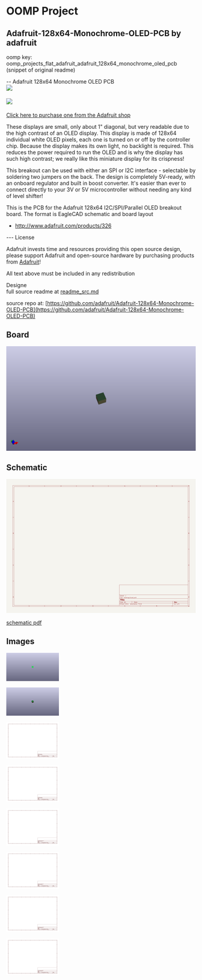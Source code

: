 # OOMP Project  
## Adafruit-128x64-Monochrome-OLED-PCB  by adafruit  
  
oomp key: oomp_projects_flat_adafruit_adafruit_128x64_monochrome_oled_pcb  
(snippet of original readme)  
  
-- Adafruit 128x64 Monochrome OLED PCB  
<a href="http://www.adafruit.com/products/326"><img src="assets/326.jpg?raw=true" width="500px"><br/>  
<a href="http://www.adafruit.com/products/326"><img src="assets/image.jpg?raw=true" width="500px"><br/>  
Click here to purchase one from the Adafruit shop</a>  
  
These displays are small, only about 1" diagonal, but very readable due to the high contrast of an OLED display. This display is made of 128x64 individual white OLED pixels, each one is turned on or off by the controller chip. Because the display makes its own light, no backlight is required. This reduces the power required to run the OLED and is why the display has such high contrast; we really like this miniature display for its crispness!  
  
This breakout can be used with either an SPI or I2C interface - selectable by soldering two jumpers on the back. The design is completely 5V-ready, with an onboard regulator and built in boost converter. It's easier than ever to connect directly to your 3V or 5V microcontroller without needing any kind of level shifter!  
  
This is the PCB for the Adafruit 128x64 I2C/SPI/Parallel OLED breakout board. The format is EagleCAD schematic and board layout  
- http://www.adafruit.com/products/326  
  
--- License  
  
Adafruit invests time and resources providing this open source design, please support Adafruit and open-source hardware by purchasing products from [Adafruit](https://www.adafruit.com)!  
  
All text above must be included in any redistribution  
  
Designe  
  full source readme at [readme_src.md](readme_src.md)  
  
source repo at: [https://github.com/adafruit/Adafruit-128x64-Monochrome-OLED-PCB](https://github.com/adafruit/Adafruit-128x64-Monochrome-OLED-PCB)  
## Board  
  
[![working_3d.png](working_3d_600.png)](working_3d.png)  
## Schematic  
  
[![working_schematic.png](working_schematic_600.png)](working_schematic.png)  
  
[schematic pdf](working_schematic.pdf)  
## Images  
  
[![working_3D_bottom.png](working_3D_bottom_140.png)](working_3D_bottom.png)  
  
[![working_3D_top.png](working_3D_top_140.png)](working_3D_top.png)  
  
[![working_assembly_page_01.png](working_assembly_page_01_140.png)](working_assembly_page_01.png)  
  
[![working_assembly_page_02.png](working_assembly_page_02_140.png)](working_assembly_page_02.png)  
  
[![working_assembly_page_03.png](working_assembly_page_03_140.png)](working_assembly_page_03.png)  
  
[![working_assembly_page_04.png](working_assembly_page_04_140.png)](working_assembly_page_04.png)  
  
[![working_assembly_page_05.png](working_assembly_page_05_140.png)](working_assembly_page_05.png)  
  
[![working_assembly_page_06.png](working_assembly_page_06_140.png)](working_assembly_page_06.png)  
